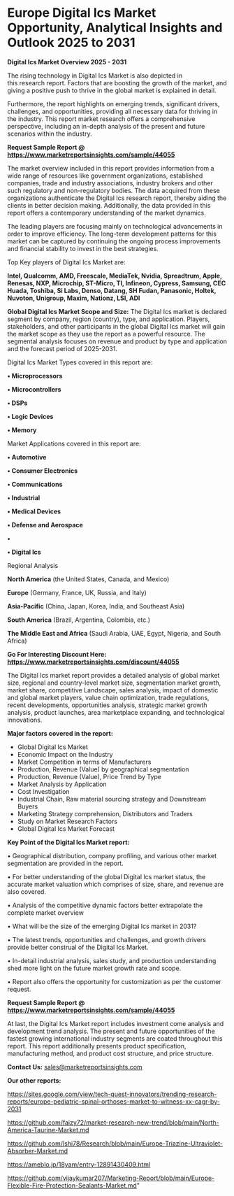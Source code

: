 # Europe Digital Ics Market Opportunity, Analytical Insights and Outlook 2025 to 2031

<Strong> Digital Ics Market Overview 2025 - 2031</strong>

The rising technology in Digital Ics Market is also depicted in this research report. Factors that are boosting the growth of the market, and giving a positive push to thrive in the global market is explained in detail.

Furthermore, the report highlights on emerging trends, significant drivers, challenges, and opportunities, providing all necessary data for thriving in the industry. This report market research offers a comprehensive perspective, including an in-depth analysis of the present and future scenarios within the industry.

<strong>Request Sample Report @ <a href=https://www.marketreportsinsights.com/sample/44055>https://www.marketreportsinsights.com/sample/44055</a></strong>

The market overview included in this report provides information from a wide range of resources like government organizations, established companies, trade and industry associations, industry brokers and other such regulatory and non-regulatory bodies. The data acquired from these organizations authenticate the Digital Ics research report, thereby aiding the clients in better decision making. Additionally, the data provided in this report offers a contemporary understanding of the market dynamics.

The leading players are focusing mainly on technological advancements in order to improve efficiency. The long-term development patterns for this market can be captured by continuing the ongoing process improvements and financial stability to invest in the best strategies.

Top Key players of Digital Ics Market are:

<strong>Intel, Qualcomm, AMD, Freescale, MediaTek, Nvidia, Spreadtrum, Apple, Renesas, NXP, Microchip, ST-Micro, TI, Infineon, Cypress, Samsung, CEC Huada, Toshiba, Si Labs, Denso, Datang, SH Fudan, Panasonic, Holtek, Nuvoton, Unigroup, Maxim, Nationz, LSI, ADI</strong>

<strong><b>Global Digital Ics Market Scope and Size:</b></strong>
The Digital Ics market is declared segment by company, region (country), type, and application. Players, stakeholders, and other participants in the global Digital Ics market will gain the market scope as they use the report as a powerful resource. The segmental analysis focuses on revenue and product by type and application and the forecast period of 2025-2031.

Digital Ics Market Types covered in this report are:

<strong>•  Microprocessors

•  Microcontrollers

•  DSPs

•  Logic Devices

•  Memory</strong>

Market Applications covered in this report are:

<strong>•  Automotive

•  Consumer Electronics

•  Communications

•  Industrial

•  Medical Devices

•  Defense and Aerospace

•  

•  Digital Ics</strong> 

Regional Analysis

<strong>North America</strong> (the United States, Canada, and Mexico)

<strong>Europe</strong> (Germany, France, UK, Russia, and Italy)

<strong>Asia-Pacific</strong> (China, Japan, Korea, India, and Southeast Asia)

<strong>South America</strong> (Brazil, Argentina, Colombia, etc.)

<strong>The Middle East and Africa</strong> (Saudi Arabia, UAE, Egypt, Nigeria, and South Africa)

<strong>Go For Interesting Discount Here: <a href=https://www.marketreportsinsights.com/discount/44055>https://www.marketreportsinsights.com/discount/44055</a></strong>

The Digital Ics market report provides a detailed analysis of global market size, regional and country-level market size, segmentation market growth, market share, competitive Landscape, sales analysis, impact of domestic and global market players, value chain optimization, trade regulations, recent developments, opportunities analysis, strategic market growth analysis, product launches, area marketplace expanding, and technological innovations.

<strong><b>Major factors covered in the report:</b></strong>
<ul>
  <li>Global Digital Ics Market </li>
  <li>Economic Impact on the Industry</li>
  <li>Market Competition in terms of Manufacturers</li>
  <li>Production, Revenue (Value) by geographical segmentation</li>
  <li>Production, Revenue (Value), Price Trend by Type</li>
  <li>Market Analysis by Application</li>
  <li>Cost Investigation</li>
  <li>Industrial Chain, Raw material sourcing strategy and Downstream Buyers</li>
  <li>Marketing Strategy comprehension, Distributors and Traders</li>
  <li>Study on Market Research Factors</li>
  <li>Global Digital Ics Market Forecast</li>
</ul>

<strong><b>Key Point of the Digital Ics Market report:</b></strong>

• Geographical distribution, company profiling, and various other market segmentation are provided in the report.

• For better understanding of the global Digital Ics market status, the accurate market valuation which comprises of size, share, and revenue are also covered.

• Analysis of the competitive dynamic factors better extrapolate the complete market overview

• What will be the size of the emerging Digital Ics market in 2031?

• The latest trends, opportunities and challenges, and growth drivers provide better construal of the Digital Ics Market.

• In-detail industrial analysis, sales study, and production understanding shed more light on the future market growth rate and scope.

• Report also offers the opportunity for customization as per the customer request.

<strong>Request Sample Report @ <a href=https://www.marketreportsinsights.com/sample/44055>https://www.marketreportsinsights.com/sample/44055</a></strong>

At last, the Digital Ics Market report includes investment come analysis and development trend analysis. The present and future opportunities of the fastest growing international industry segments are coated throughout this report. This report additionally presents product specification, manufacturing method, and product cost structure, and price structure.

<strong>Contact Us:</strong>
sales@marketreportsinsights.com

<strong>Our other reports:</strong>

<a href=https://sites.google.com/view/tech-quest-innovators/trending-research-reports/europe-pediatric-spinal-orthoses-market-to-witness-xx-cagr-by-2031>https://sites.google.com/view/tech-quest-innovators/trending-research-reports/europe-pediatric-spinal-orthoses-market-to-witness-xx-cagr-by-2031</a>

<a href=https://github.com/faizy72/market-research-new-trend/blob/main/North-America-Taurine-Market.md>https://github.com/faizy72/market-research-new-trend/blob/main/North-America-Taurine-Market.md</a>

<a href=https://github.com/Ishi78/Research/blob/main/Europe-Triazine-Ultraviolet-Absorber-Market.md>https://github.com/Ishi78/Research/blob/main/Europe-Triazine-Ultraviolet-Absorber-Market.md</a>

<a href=https://ameblo.jp/18yam/entry-12891430409.html>https://ameblo.jp/18yam/entry-12891430409.html</a>

<a href=https://github.com/vijaykumar207/Marketing-Report/blob/main/Europe-Flexible-Fire-Protection-Sealants-Market.md>https://github.com/vijaykumar207/Marketing-Report/blob/main/Europe-Flexible-Fire-Protection-Sealants-Market.md</a>"
